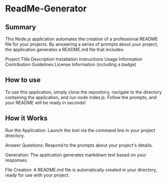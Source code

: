 # ReadMe-Generator

## Summary

This Node.js application automates the creation of a professional README file for your projects. By answering a series of prompts about your project, the application generates a README.md file that includes:

Project Title
Description
Installation Instructions
Usage Information
Contribution Guidelines
License Information (including a badge)

## How to use

To use this application, simply clone the repository, navigate to the directory containing the application, and run node index.js. Follow the prompts, and your README will be ready in seconds!

## How it Works

Run the Application: Launch the tool via the command line in your project directory.

Answer Questions: Respond to the prompts about your project's details.

Generation: The application generates markdown text based on your responses.

File Creation: A README.md file is automatically created in your directory, ready for use with your project.